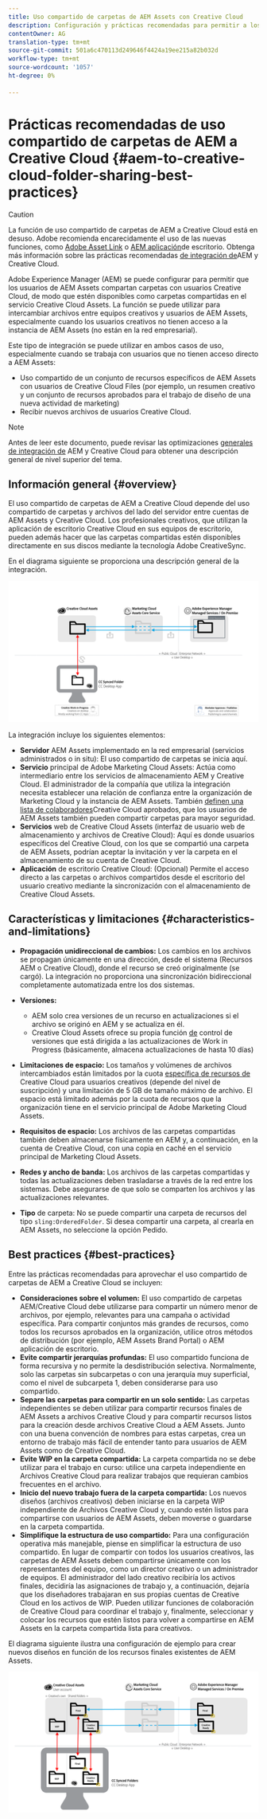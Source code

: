 ```yaml
---
title: Uso compartido de carpetas de AEM Assets con Creative Cloud
description: Configuración y prácticas recomendadas para permitir a los usuarios de Adobe Experience Manager Assets intercambiar carpetas de recursos con usuarios de Adobe Creative Cloud.
contentOwner: AG
translation-type: tm+mt
source-git-commit: 501a6c470113d249646f4424a19ee215a82b032d
workflow-type: tm+mt
source-wordcount: '1057'
ht-degree: 0%

---
```



# Prácticas recomendadas de uso compartido de carpetas de AEM a Creative Cloud {#aem-to-creative-cloud-folder-sharing-best-practices}

>[!CAUTION]
>
>La función de uso compartido de carpetas de AEM a Creative Cloud está en desuso. Adobe recomienda encarecidamente el uso de las nuevas funciones, como [Adobe Asset Link](https://helpx.adobe.com/es/enterprise/using/adobe-asset-link.html) o [AEM aplicación](https://helpx.adobe.com/experience-manager/desktop-app/aem-desktop-app.html)de escritorio. Obtenga más información sobre las prácticas recomendadas [de integración de](/help/assets/aem-cc-integration-best-practices.md)AEM y Creative Cloud.

Adobe Experience Manager (AEM) se puede configurar para permitir que los usuarios de AEM Assets compartan carpetas con usuarios Creative Cloud, de modo que estén disponibles como carpetas compartidas en el servicio Creative Cloud Assets. La función se puede utilizar para intercambiar archivos entre equipos creativos y usuarios de AEM Assets, especialmente cuando los usuarios creativos no tienen acceso a la instancia de AEM Assets (no están en la red empresarial).

Este tipo de integración se puede utilizar en ambos casos de uso, especialmente cuando se trabaja con usuarios que no tienen acceso directo a AEM Assets:

* Uso compartido de un conjunto de recursos específicos de AEM Assets con usuarios de Creative Cloud Files (por ejemplo, un resumen creativo y un conjunto de recursos aprobados para el trabajo de diseño de una nueva actividad de marketing)
* Recibir nuevos archivos de usuarios Creative Cloud.

>[!NOTE]
>
>Antes de leer este documento, puede revisar las optimizaciones [generales de integración de](aem-cc-integration-best-practices.md) AEM y Creative Cloud para obtener una descripción general de nivel superior del tema.

## Información general {#overview}

El uso compartido de carpetas de AEM a Creative Cloud depende del uso compartido de carpetas y archivos del lado del servidor entre cuentas de AEM Assets y Creative Cloud. Los profesionales creativos, que utilizan la aplicación de escritorio Creative Cloud en sus equipos de escritorio, pueden además hacer que las carpetas compartidas estén disponibles directamente en sus discos mediante la tecnología Adobe CreativeSync.

En el diagrama siguiente se proporciona una descripción general de la integración.

![chlimage_1-406](assets/chlimage_1-406.png)

La integración incluye los siguientes elementos:

* **Servidor** AEM Assets implementado en la red empresarial (servicios administrados o in situ): El uso compartido de carpetas se inicia aquí.
* **Servicio** principal de Adobe Marketing Cloud Assets: Actúa como intermediario entre los servicios de almacenamiento AEM y Creative Cloud. El administrador de la compañía que utiliza la integración necesita establecer una relación de confianza entre la organización de Marketing Cloud y la instancia de AEM Assets. También [definen una lista de colaboradores](https://docs.adobe.com/content/help/en/core-services/interface/assets/t-admin-add-cc-user.html)Creative Cloud aprobados, que los usuarios de AEM Assets también pueden compartir carpetas para mayor seguridad.
* **Servicios** web de Creative Cloud Assets (interfaz de usuario web de almacenamiento y archivos de Creative Cloud): Aquí es donde usuarios específicos del Creative Cloud, con los que se compartió una carpeta de AEM Assets, podrían aceptar la invitación y ver la carpeta en el almacenamiento de su cuenta de Creative Cloud.
* **Aplicación** de escritorio Creative Cloud: (Opcional) Permite el acceso directo a las carpetas o archivos compartidos desde el escritorio del usuario creativo mediante la sincronización con el almacenamiento de Creative Cloud Assets.

## Características y limitaciones {#characteristics-and-limitations}

* **Propagación unidireccional de cambios:** Los cambios en los archivos se propagan únicamente en una dirección, desde el sistema (Recursos AEM o Creative Cloud), donde el recurso se creó originalmente (se cargó). La integración no proporciona una sincronización bidireccional completamente automatizada entre los dos sistemas.

* **Versiones:**

   * AEM solo crea versiones de un recurso en actualizaciones si el archivo se originó en AEM y se actualiza en él.
   * Creative Cloud Assets ofrece su propia función [de](https://helpx.adobe.com/creative-cloud/help/versioning-faq.html) control de versiones que está dirigida a las actualizaciones de Work in Progress (básicamente, almacena actualizaciones de hasta 10 días)

* **Limitaciones de espacio:** Los tamaños y volúmenes de archivos intercambiados están limitados por la cuota [específica de recursos de](https://helpx.adobe.com/creative-cloud/kb/file-storage-quota.html) Creative Cloud para usuarios creativos (depende del nivel de suscripción) y una limitación de 5 GB de tamaño máximo de archivo. El espacio está limitado además por la cuota de recursos que la organización tiene en el servicio principal de Adobe Marketing Cloud Assets.

* **Requisitos de espacio:** Los archivos de las carpetas compartidas también deben almacenarse físicamente en AEM y, a continuación, en la cuenta de Creative Cloud, con una copia en caché en el servicio principal de Marketing Cloud Assets.
* **Redes y ancho de banda:** Los archivos de las carpetas compartidas y todas las actualizaciones deben trasladarse a través de la red entre los sistemas. Debe asegurarse de que solo se comparten los archivos y las actualizaciones relevantes.
* **Tipo** de carpeta: No se puede compartir una carpeta de recursos del tipo `sling:OrderedFolder`. Si desea compartir una carpeta, al crearla en AEM Assets, no seleccione la opción Pedido.

## Best practices {#best-practices}

Entre las prácticas recomendadas para aprovechar el uso compartido de carpetas de AEM a Creative Cloud se incluyen:

* **Consideraciones sobre el volumen:** El uso compartido de carpetas AEM/Creative Cloud debe utilizarse para compartir un número menor de archivos, por ejemplo, relevantes para una campaña o actividad específica. Para compartir conjuntos más grandes de recursos, como todos los recursos aprobados en la organización, utilice otros métodos de distribución (por ejemplo, AEM Assets Brand Portal) o AEM aplicación de escritorio.
* **Evite compartir jerarquías profundas:** El uso compartido funciona de forma recursiva y no permite la desdistribución selectiva. Normalmente, solo las carpetas sin subcarpetas o con una jerarquía muy superficial, como el nivel de subcarpeta 1, deben considerarse para uso compartido.
* **Separe las carpetas para compartir en un solo sentido:** Las carpetas independientes se deben utilizar para compartir recursos finales de AEM Assets a archivos Creative Cloud y para compartir recursos listos para la creación desde archivos Creative Cloud a AEM Assets. Junto con una buena convención de nombres para estas carpetas, crea un entorno de trabajo más fácil de entender tanto para usuarios de AEM Assets como de Creative Cloud.
* **Evite WIP en la carpeta compartida:** La carpeta compartida no se debe utilizar para el trabajo en curso: utilice una carpeta independiente en Archivos Creative Cloud para realizar trabajos que requieran cambios frecuentes en el archivo.
* **Inicio del nuevo trabajo fuera de la carpeta compartida:** Los nuevos diseños (archivos creativos) deben iniciarse en la carpeta WIP independiente de Archivos Creative Cloud y, cuando estén listos para compartirse con usuarios de AEM Assets, deben moverse o guardarse en la carpeta compartida.
* **Simplifique la estructura de uso compartido:** Para una configuración operativa más manejable, piense en simplificar la estructura de uso compartido. En lugar de compartir con todos los usuarios creativos, las carpetas de AEM Assets deben compartirse únicamente con los representantes del equipo, como un director creativo o un administrador de equipos. El administrador del lado creativo recibiría los activos finales, decidiría las asignaciones de trabajo y, a continuación, dejaría que los diseñadores trabajaran en sus propias cuentas de Creative Cloud en los activos de WIP. Pueden utilizar funciones de colaboración de Creative Cloud para coordinar el trabajo y, finalmente, seleccionar y colocar los recursos que estén listos para volver a compartirse en AEM Assets en la carpeta compartida lista para creativos.

El diagrama siguiente ilustra una configuración de ejemplo para crear nuevos diseños en función de los recursos finales existentes de AEM Assets.

![chlimage_1-407](assets/chlimage_1-407.png)
